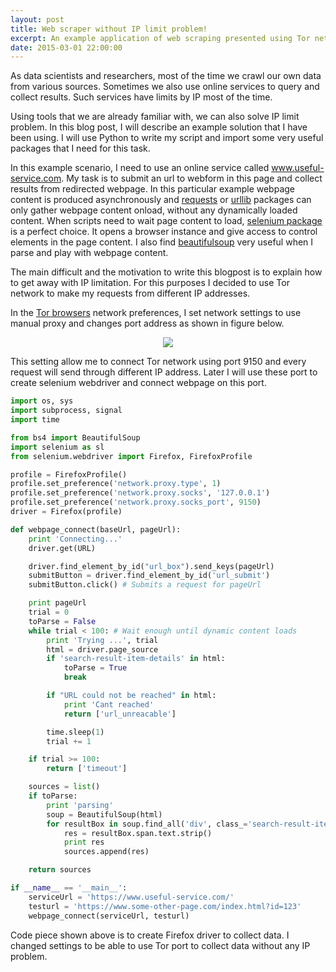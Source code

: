 ```yaml
---
layout: post
title: Web scraper without IP limit problem!
excerpt: An example application of web scraping presented using Tor network to prevent IP limit.
date: 2015-03-01 22:00:00
---
```


As data scientists and researchers, most of the time we crawl our own data from various sources. Sometimes we also use online services to query and collect results. Such services have limits by IP most of the time.

Using tools that we are already familiar with, we can also solve IP limit problem. In this blog post, I will describe an example solution that I have been using. I will use Python to write my script and import some very useful packages that I need for this task.

In this example scenario, I need to use an online service called www.useful-service.com. My task is to submit an url to webform in this page and collect results from redirected webpage. In this particular example webpage content is produced asynchronously and [requests](https://pypi.python.org/pypi/requests) or [urllib](https://docs.python.org/2/library/urllib.html) packages can only gather webpage content onload, without any dynamically loaded content. When scripts need to wait page content to load, [selenium package](https://pypi.python.org/pypi/selenium) is a perfect choice. It opens a browser instance and give access to control elements in the page content. I also find [beautifulsoup](https://pypi.python.org/pypi/beautifulsoup4/4.3.2) very useful when I parse and play with webpage content.

The main difficult and the motivation to write this blogpost is to explain how to get away with IP limitation. For this purposes I decided to use Tor network to make my requests from different IP addresses.

In the [Tor browsers](https://www.torproject.org/download/download) network preferences, I set network settings to use manual proxy and changes port address as shown in figure below.

<div style="text-align:center;"><img src="{{ site.baseurl }}/images/tor_settings.png"></div>

This setting allow me to connect Tor network using port 9150 and every request will send through different IP address. Later I will use these port to create selenium webdriver and connect webpage on this port.

```python
import os, sys
import subprocess, signal
import time

from bs4 import BeautifulSoup
import selenium as sl
from selenium.webdriver import Firefox, FirefoxProfile

profile = FirefoxProfile()
profile.set_preference('network.proxy.type', 1)
profile.set_preference('network.proxy.socks', '127.0.0.1')
profile.set_preference('network.proxy.socks_port', 9150)
driver = Firefox(profile)

def webpage_connect(baseUrl, pageUrl):
    print 'Connecting...'
    driver.get(URL)

    driver.find_element_by_id("url_box").send_keys(pageUrl)
    submitButton = driver.find_element_by_id('url_submit')
    submitButton.click() # Submits a request for pageUrl

    print pageUrl
    trial = 0
    toParse = False
    while trial < 100: # Wait enough until dynamic content loads
        print 'Trying ...', trial
        html = driver.page_source
        if 'search-result-item-details' in html:
            toParse = True
            break

        if "URL could not be reached" in html:
            print 'Cant reached'
            return ['url_unreacable']

        time.sleep(1)
        trial += 1

    if trial >= 100:
        return ['timeout']

    sources = list()
    if toParse:
        print 'parsing'
        soup = BeautifulSoup(html)
        for resultBox in soup.find_all('div', class_='search-result-item-details'):
            res = resultBox.span.text.strip()
            print res
            sources.append(res)

    return sources

if __name__ == '__main__':
    serviceUrl = 'https://www.useful-service.com/'
    testurl = 'https://www.some-other-page.com/index.html?id=123'
    webpage_connect(serviceUrl, testurl)
```

Code piece shown above is to create Firefox driver to collect data. I changed settings to be able to use Tor port to collect data without any IP problem.

